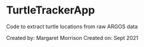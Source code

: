 # TurtleTrackerApp
Code to extract turtle locations from raw ARGOS data

Created by: Margaret Morrison
Created on: Sept 2021